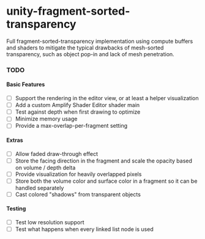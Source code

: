 # unity-fragment-sorted-transparency

Full fragment-sorted-transparency implementation using compute buffers and shaders to mitigate the typical drawbacks of mesh-sorted transparency, such as object pop-in and lack of mesh penetration. 

### TODO
#### Basic Features
- [ ] Support the rendering in the editor view, or at least a helper visualization
- [ ] Add a custom Amplify Shader Editor shader main
- [ ] Test against depth when first drawing to optimize
- [ ] Minimize memory usage 
- [ ] Provide a max-overlap-per-fragment setting

#### Extras
- [ ] Allow faded draw-through effect
- [ ] Store the facing direction in the fragment and scale the opacity based on volume / depth delta
- [ ] Provide visualization for heavily overlapped pixels
- [ ] Store both the volume color and surface color in a fragment so it can be handled separately
- [ ] Cast colored "shadows" from transparent objects

#### Testing
- [ ] Test low resolution support
- [ ] Test what happens when every linked list node is used
